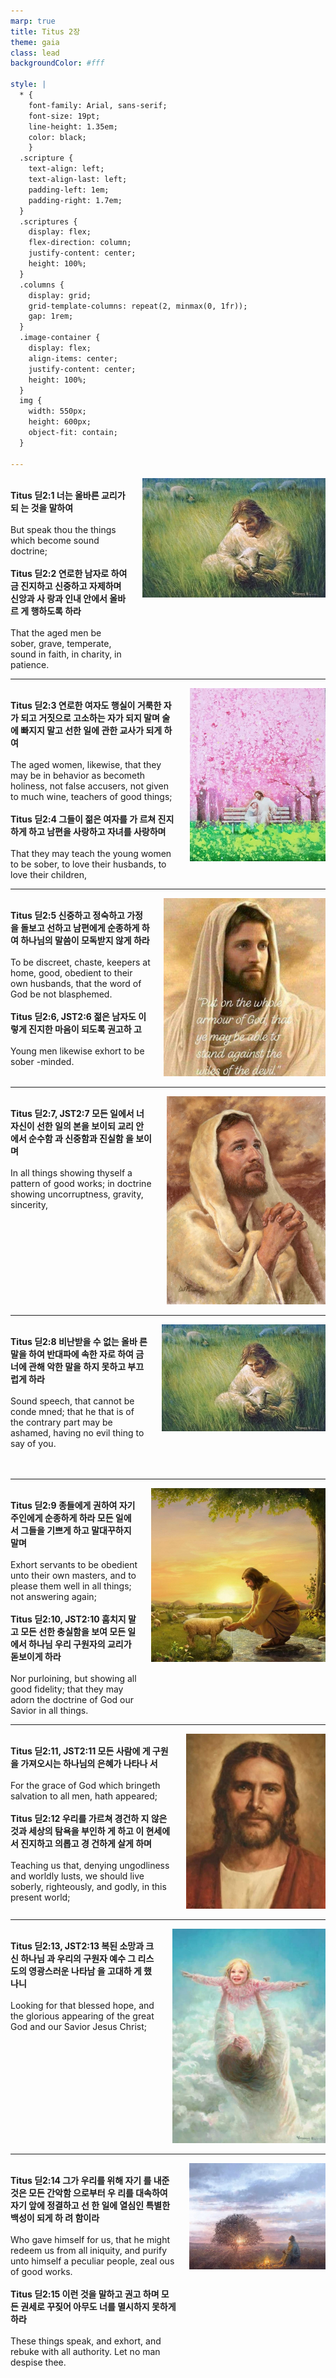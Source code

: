 ```yaml
---
marp: true
title: Titus 2장
theme: gaia
class: lead
backgroundColor: #fff

style: |
  * {
    font-family: Arial, sans-serif;
    font-size: 19pt;
    line-height: 1.35em;
    color: black;
    }
  .scripture {
    text-align: left;
    text-align-last: left;
    padding-left: 1em;
    padding-right: 1.7em;
  }
  .scriptures {
    display: flex;
    flex-direction: column;
    justify-content: center;
    height: 100%;
  }
  .columns {
    display: grid;
    grid-template-columns: repeat(2, minmax(0, 1fr));
    gap: 1rem;
  }
  .image-container {
    display: flex;
    align-items: center;
    justify-content: center;
    height: 100%;
  }
  img {
    width: 550px;
    height: 600px;
    object-fit: contain;
  }

---
```


<div class="columns">
  <div class="scriptures">
    <br>
    <div class="scripture">
      <b>Titus 딛2:1 너는 올바른 교리가 되 는 것을 말하여 
      </b>
    </div>
    <br>
    <div class="scripture">But speak thou the things which become sound doctrine; 
    </div>
    <br>
    <div class="scripture">
      <b>Titus 딛2:2 연로한 남자로 하여금 진지하고 신중하고 자제하며 신앙과 사 랑과 인내 안에서 올바르 게 행하도록 하라 
      </b>
    </div>
    <br>
    <div class="scripture">That the aged men be sober, grave, temperate, sound in faith, in charity, in patience. 
    </div>         
  </div>
  <div class="image-container">
    <img src='../../pictures/picture_81.jpg'>
  </div>
</div>

---

<div class="columns">
  <div class="scriptures">
    <br>
    <div class="scripture">
      <b>Titus 딛2:3 연로한 여자도 행실이 거룩한 자가 되고 거짓으로 고소하는 자가 되지 말며 술에 빠지지 말고 선한 일에 관한 교사가 되게 하여 
      </b>
    </div>
    <br>
    <div class="scripture">The aged women, likewise, that they may be in behavior as becometh holiness, not false accusers, not given to much wine, teachers of good things; 
    </div>
    <br>
    <div class="scripture">
      <b>Titus 딛2:4 그들이 젊은 여자를 가 르쳐 진지하게 하고 남편을 사랑하고 자녀를 사랑하며 
      </b>
    </div>
    <br>
    <div class="scripture">That they may teach the young women to be sober, to love their husbands, to love their children, 
    </div>         
  </div>
  <div class="image-container">
    <img src='../../pictures/picture_10.jpg'>
  </div>
</div>

---

<div class="columns">
  <div class="scriptures">
    <br>
    <div class="scripture">
      <b>Titus 딛2:5 신중하고 정숙하고 가정 을 돌보고 선하고 남편에게 순종하게 하여 하나님의 말씀이 모독받지 않게 하라 
      </b>
    </div>
    <br>
    <div class="scripture">To be discreet, chaste, keepers at home, good, obedient to their own husbands, that the word of God be not blasphemed. 
    </div>
    <br>
    <div class="scripture">
      <b>Titus 딛2:6, JST2:6 젊은 남자도 이 렇게 진지한 마음이 되도록 권고하 고 
      </b>
    </div>
    <br>
    <div class="scripture">Young men likewise exhort to be sober -minded. 
    </div>         
  </div>
  <div class="image-container">
    <img src='../../pictures/picture_126.jpg'>
  </div>
</div>

---

<div class="columns">
  <div class="scriptures">
    <br>
    <div class="scripture">
      <b>Titus 딛2:7, JST2:7 모든 일에서 너 자신이 선한 일의 본을 보이되 교리 안 에서 순수함 과 신중함과 진실함 을 보이 며 
      </b>
    </div>
    <br>
    <div class="scripture">In all things showing thyself a pattern of good works; in doctrine showing uncorruptness, gravity, sincerity, 
    </div>
    <br>
    <div class="scripture">
      <b>
      </b>
    </div>
    <br>
    <div class="scripture">
    </div>         
  </div>
  <div class="image-container">
    <img src='../../pictures/picture_38.jpg'>
  </div>
</div>

---

<div class="columns">
  <div class="scriptures">
    <br>
    <div class="scripture">
      <b>Titus 딛2:8 비난받을 수 없는 올바 른 말을 하여 반대파에 속한 자로 하여 금 너에 관해 악한 말을 하지 못하고 부끄럽게 하라 
      </b>
    </div>
    <br>
    <div class="scripture">Sound speech, that cannot be conde mned; that he that is of the contrary part may be ashamed, having no evil thing to say of you. 
    </div>
    <br>
    <div class="scripture">
      <b>
      </b>
    </div>
    <br>
    <div class="scripture">
    </div>         
  </div>
  <div class="image-container">
    <img src='../../pictures/picture_65.jpg'>
  </div>
</div>

---

<div class="columns">
  <div class="scriptures">
    <br>
    <div class="scripture">
      <b>Titus 딛2:9 종들에게 권하여 자기 주인에게 순종하게 하라 모든 일에서 그들을 기쁘게 하고 말대꾸하지 말며 
      </b>
    </div>
    <br>
    <div class="scripture">Exhort servants to be obedient unto their own masters, and to please them well in all things; not answering again; 
    </div>
    <br>
    <div class="scripture">
      <b>Titus 딛2:10, JST2:10 훔치지 말고 모든 선한 충실함을 보여 모든 일에서 하나님 우리 구원자의 교리가 돋보이게 하라 
      </b>
    </div>
    <br>
    <div class="scripture">Nor purloining, but showing all good fidelity; that they may adorn the doctrine of God our Savior in all things. 
    </div>         
  </div>
  <div class="image-container">
    <img src='../../pictures/picture_41.jpg'>
  </div>
</div>

---

<div class="columns">
  <div class="scriptures">
    <br>
    <div class="scripture">
      <b>Titus 딛2:11, JST2:11 모든 사람에 게 구원을 가져오시는 하나님의 은혜가 나타나 서 
      </b>
    </div>
    <br>
    <div class="scripture">For the grace of God which bringeth salvation to all men, hath appeared; 
    </div>
    <br>
    <div class="scripture">
      <b>Titus 딛2:12 우리를 가르쳐 경건하 지 않은 것과 세상의 탐욕을 부인하 게 하고 이 현세에서 진지하고 의롭고 경 건하게 살게 하며 
      </b>
    </div>
    <br>
    <div class="scripture">Teaching us that, denying ungodliness and worldly lusts, we should live soberly, righteously, and godly, in this present world; 
    </div>         
  </div>
  <div class="image-container">
    <img src='../../pictures/picture_169.jpg'>
  </div>
</div>

---

<div class="columns">
  <div class="scriptures">
    <br>
    <div class="scripture">
      <b>Titus 딛2:13, JST2:13 복된 소망과 크신 하나님 과 우리의 구원자 예수 그 리스도의 영광스러운 나타남 을 고대하 게 했나니 
      </b>
    </div>
    <br>
    <div class="scripture">Looking for that blessed hope, and the glorious appearing of the great God and our Savior Jesus Christ; 
    </div>
    <br>
    <div class="scripture">
      <b>
      </b>
    </div>
    <br>
    <div class="scripture">
    </div>         
  </div>
  <div class="image-container">
    <img src='../../pictures/picture_98.jpg'>
  </div>
</div>

---

<div class="columns">
  <div class="scriptures">
    <br>
    <div class="scripture">
      <b>Titus 딛2:14 그가 우리를 위해 자기 를 내준 것은 모든 간악함 으로부터 우 리를 대속하여 자기 앞에 정결하고 선 한 일에 열심인 특별한 백성이 되게 하 려 함이라 
      </b>
    </div>
    <br>
    <div class="scripture">Who gave himself for us, that he might redeem us from all iniquity, and purify unto himself a peculiar people, zeal ous of good works. 
    </div>
    <br>
    <div class="scripture">
      <b>Titus 딛2:15 이런 것을 말하고 권고 하며 모든 권세로 꾸짖어 아무도 너를 멸시하지 못하게 하라 
      </b>
    </div>
    <br>
    <div class="scripture">These things speak, and exhort, and rebuke with all authority. Let no man despise thee.
    </div>         
  </div>
  <div class="image-container">
    <img src='../../pictures/picture_175.jpg'>
  </div>
</div>

